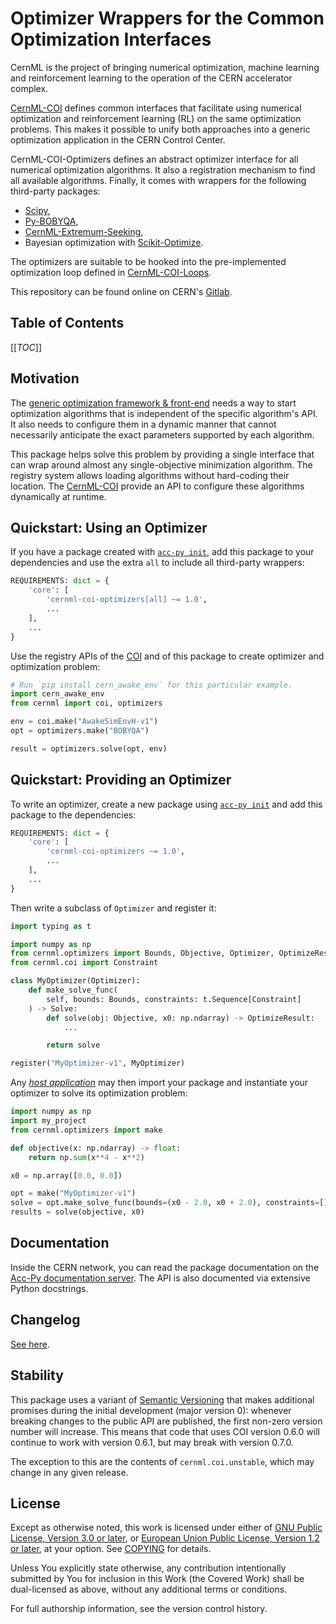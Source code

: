<!--
SPDX-FileCopyrightText: 2023 GSI Helmholtzzentrum für Schwerionenforschung
SPDX-FileNotice: All rights not expressly granted are reserved.

SPDX-License-Identifier: GPL-3.0-or-later OR EUPL-1.2+
-->

Optimizer Wrappers for the Common Optimization Interfaces
=========================================================

CernML is the project of bringing numerical optimization, machine learning and
reinforcement learning to the operation of the CERN accelerator complex.

[CernML-COI][] defines common interfaces that facilitate using numerical
optimization and reinforcement learning (RL) on the same optimization problems.
This makes it possible to unify both approaches into a generic optimization
application in the CERN Control Center.

CernML-COI-Optimizers defines an abstract optimizer interface for all numerical
optimization algorithms. It also a registration mechanism to find all
available algorithms. Finally, it comes with wrappers for the following
third-party packages:

- [Scipy][],
- [Py-BOBYQA][],
- [CernML-Extremum-Seeking][],
- Bayesian optimization with [Scikit-Optimize][].

The optimizers are suitable to be hooked into the pre-implemented optimization
loop defined in [CernML-COI-Loops][].

This repository can be found online on CERN's [Gitlab][].

[Gitlab]: https://gitlab.cern.ch/geoff/cernml-coi-optimizers/
[CernML-COI]: https://gitlab.cern.ch/geoff/cernml-coi/
[CernML-COI-Loops]: https://gitlab.cern.ch/geoff/cernml-coi-loops/
[CernML-Extremum-Seeking]: https://gitlab.cern.ch/geoff/optimizers/cernml-extremum-seeking
[Scipy]: https://docs.scipy.org/doc/scipy/reference/generated/scipy.optimize.minimize.html
[Py-BOBYQA]: https://numericalalgorithmsgroup.github.io/pybobyqa/
[Scikit-Optimize]: https://scikit-optimize.github.io/stable/modules/generated/skopt.gp_minimize.html

Table of Contents
-----------------

[[_TOC_]]

Motivation
----------

The [generic optimization framework & front-end][GeOFF] needs a way to start
optimization algorithms that is independent of the specific algorithm's API. It
also needs to configure them in a dynamic manner that cannot necessarily
anticipate the exact parameters supported by each algorithm.

This package helps solve this problem by providing a single interface that can
wrap around almost any single-objective minimization algorithm. The registry
system allows loading algorithms without hard-coding their location. The
[CernML-COI][] provide an API to configure these algorithms dynamically at
runtime.

Quickstart: Using an Optimizer
------------------------------

If you have a package created with [`acc-py init`][], add this package to your
dependencies and use the extra `all` to include all third-party wrappers:

```python
REQUIREMENTS: dict = {
    'core': [
        'cernml-coi-optimizers[all] ~= 1.0',
        ...
    ],
    ...
}
```

Use the registry APIs of the [COI][CernML-COI] and of this package to create
optimizer and optimization problem:

```python
# Run `pip install cern_awake_env` for this particular example.
import cern_awake_env
from cernml import coi, optimizers

env = coi.make("AwakeSimEnvH-v1")
opt = optimizers.make("BOBYQA")

result = optimizers.solve(opt, env)
```

Quickstart: Providing an Optimizer
----------------------------------

To write an optimizer, create a new package using [`acc-py init`][] and add
this package to the dependencies:

```python
REQUIREMENTS: dict = {
    'core': [
        'cernml-coi-optimizers ~= 1.0',
        ...
    ],
    ...
}
```

[`acc-py init`]: https://wikis.cern.ch/display/ACCPY/Getting+started+with+Acc-Py#GettingstartedwithAccPy-StartinganewPythonproject

Then write a subclass of `Optimizer` and register it:

```python
import typing as t

import numpy as np
from cernml.optimizers import Bounds, Objective, Optimizer, OptimizeResult, Solve
from cernml.coi import Constraint

class MyOptimizer(Optimizer):
    def make_solve_func(
        self, bounds: Bounds, constraints: t.Sequence[Constraint]
    ) -> Solve:
        def solve(obj: Objective, x0: np.ndarray) -> OptimizeResult:
            ...

        return solve

register("MyOptimizer-v1", MyOptimizer)
```

Any [*host application*][GeOFF] may then import your package and instantiate
your optimizer to solve its optimization problem:

```python
import numpy as np
import my_project
from cernml.optimizers import make

def objective(x: np.ndarray) -> float:
    return np.sum(x**4 - x**2)

x0 = np.array([0.0, 0.0])

opt = make("MyOptimizer-v1")
solve = opt.make_solve_func(bounds=(x0 - 2.0, x0 + 2.0), constraints=[])
results = solve(objective, x0)
```

[GeOFF]: https://gitlab.cern.ch/geoff/geoff-app

Documentation
-------------

Inside the CERN network, you can read the package documentation on the [Acc-Py
documentation server][acc-py-docs]. The API is also documented via extensive
Python docstrings.

[acc-py-docs]: https://acc-py.web.cern.ch/gitlab/geoff/cernml-coi-optimizers/

Changelog
---------

[See here](https://acc-py.web.cern.ch/gitlab/geoff/cernml-coi-optimizers/docs/stable/changelog.html).

Stability
---------

This package uses a variant of [Semantic Versioning](https://semver.org/) that
makes additional promises during the initial development (major version 0):
whenever breaking changes to the public API are published, the first non-zero
version number will increase. This means that code that uses COI version 0.6.0
will continue to work with version 0.6.1, but may break with version 0.7.0.

The exception to this are the contents of `cernml.coi.unstable`, which may
change in any given release.

License
-------

Except as otherwise noted, this work is licensed under either of [GNU Public
License, Version 3.0 or later](LICENSES/GPL-3.0-or-later.txt), or [European
Union Public License, Version 1.2 or later](LICENSES/EUPL-1.2.txt), at your
option. See [COPYING](COPYING) for details.

Unless You explicitly state otherwise, any contribution intentionally submitted
by You for inclusion in this Work (the Covered Work) shall be dual-licensed as
above, without any additional terms or conditions.

For full authorship information, see the version control history.
